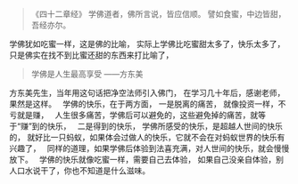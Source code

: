 > 《四十二章经》
> 学佛道者，佛所言说，皆应信顺。
> 譬如食蜜，中边皆甜，吾经亦尔。

学佛犹如吃蜜一样，这是佛的比喻，
实际上学佛比吃蜜甜太多了，快乐太多了，
只是佛实在找不到比蜜还甜的东西来打比喻了，

> 学佛是人生最高享受
> ——方东美

方东美先生，当年用这句话把净空法师引入佛门，
在学习几十年后，感谢老师，果然是这样。
&nbsp;
学佛的快乐，在于两方面，
一是脱离的痛苦，
就像投资一样，不亏就是赚，
&nbsp;
人生很多痛苦，学佛后可以避免的，这些避免掉的痛苦，就等于“赚”到的快乐，
&nbsp;
二是得到的快乐，
学佛所感受的快乐，是超越人世间的快乐的，
就好比一只蚂蚁，如果体会过做人的快乐，它就不会在对蚂蚁世界的快乐有兴趣了，
&nbsp;
同样的道理，如果学佛后体验到法喜充满，对人世间的快乐，就会慢慢放下。
&nbsp;
学佛的快乐就像吃蜜一样，需要自己去体验，
如果自己没亲自体验，别人口水说干了，你也不知道是什么滋味。


